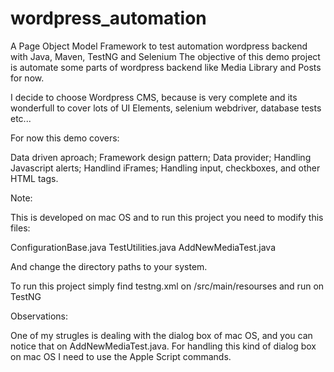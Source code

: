# wordpress_automation
A Page Object Model Framework to test automation wordpress backend with Java, Maven, TestNG and Selenium 
The objective of this demo project is automate some parts of wordpress backend like Media Library and Posts for now.

I decide to choose Wordpress CMS, because is very complete and its wonderfull to cover lots of UI Elements, selenium webdriver, database tests etc...

For now this demo covers: 

Data driven aproach;
Framework design pattern;
Data provider;
Handling Javascript alerts;
Handlind iFrames;
Handling input, checkboxes, and other HTML tags.   

Note:

This is developed on mac OS and to run this project you need to modify this files:

ConfigurationBase.java
TestUtilities.java
AddNewMediaTest.java

And change the directory paths to your system.

To run this project simply find testng.xml on /src/main/resourses and run on TestNG


Observations: 

One of my strugles is dealing with the dialog box of mac OS, and you can notice that on AddNewMediaTest.java. For handling this kind of dialog box on mac OS I need to use the Apple Script commands. 

